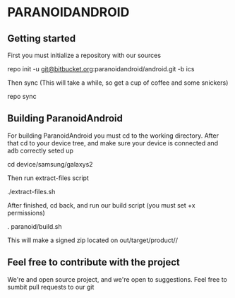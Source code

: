 PARANOIDANDROID
===============

Getting started
---------------
First you must initialize a repository with our sources

  repo init -u git@bitbucket.org:paranoidandroid/android.git -b ics

Then sync (This will take a while, so get a cup of coffee and some snickers)

  repo sync


Building ParanoidAndroid
------------------------

For building ParanoidAndroid you must cd to the working directory.
After that cd to your device tree, and make sure your device is connected and adb correctly seted up

  cd device/samsung/galaxys2

Then run extract-files script

  ./extract-files.sh

After finished, cd back, and run our build script (you must set +x permissions)

  . paranoid/build.sh <device>


This will make a signed zip located on out/target/product/<device>/

Feel free to contribute with the project
----------------------------------------

We're and open source project, and we're open to suggestions. Feel free to sumbit pull requests to our git


